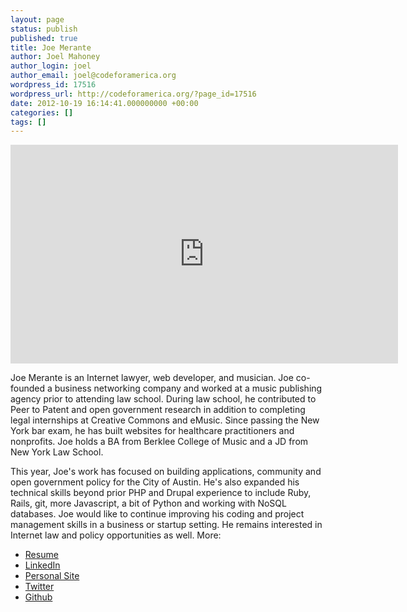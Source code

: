 ```yaml
---
layout: page
status: publish
published: true
title: Joe Merante
author: Joel Mahoney
author_login: joel
author_email: joel@codeforamerica.org
wordpress_id: 17516
wordpress_url: http://codeforamerica.org/?page_id=17516
date: 2012-10-19 16:14:41.000000000 +00:00
categories: []
tags: []
---
```

<iframe src="http://player.vimeo.com/video/51304922" frameborder="0" width="620" height="350"></iframe>

Joe Merante is an Internet lawyer, web developer, and musician. Joe co-founded a business networking company and worked at a music publishing agency prior to attending law school. During law school, he contributed to Peer to Patent and open government research in addition to completing legal internships at Creative Commons and eMusic. Since passing the New York bar exam, he has built websites for healthcare practitioners and nonprofits. Joe holds a BA from Berklee College of Music and a JD from New York Law School.

This year, Joe's work has focused on building applications, community and open government policy for the City of Austin. He's also expanded his technical skills beyond prior PHP and Drupal experience to include Ruby, Rails, git, more Javascript, a bit of Python and working with NoSQL databases. Joe would like to continue improving his coding and project management skills in a business or startup setting. He remains interested in Internet law and policy opportunities as well. More:
<ul>
	<li><a href="http://joemerante.com/JosephMeranteResume.pdf">Resume</a></li>
	<li><a href="https://www.linkedin.com/in/joemerante">LinkedIn</a></li>
	<li><a href="http://www.joemerante.com">Personal Site</a></li>
	<li><a href="https://twitter.com/joemerante">Twitter</a></li>
	<li><a href="http://github/com/joemerante">Github</a></li>
</ul>

